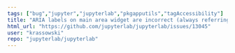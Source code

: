 ```yaml
---
tags: ["bug","jupyter","jupyterlab","pkgapputils","tagAccessibility"]
title: "ARIA labels on main area widget are incorrect (always referring to a notebook)"
html_url: "https://github.com/jupyterlab/jupyterlab/issues/13045"
user: "krassowski"
repo: "jupyterlab/jupyterlab"
---
```


